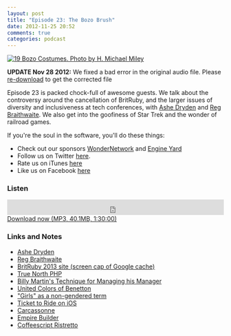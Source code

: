 ```yaml
---
layout: post
title: "Episode 23: The Bozo Brush"
date: 2012-11-25 20:52
comments: true
categories: podcast
---
```


[![19 Bozo Costumes. Photo by H. Michael Miley](http://farm9.staticflickr.com/8472/8088535219_acc95ce9a8_z.jpg)](http://www.flickr.com/photos/mike_miley/8088535219 "19 Bozo Costumes. H. Michael Miley")

**UPDATE Nov 28 2012:** We fixed a bad error in the original audio file. Please [re-download](http://audio.simplecast.com/35281.mp3) to get the corrected file

Episode 23 is packed chock-full of awesome guests. We talk about the controversy around the cancellation of BritRuby, and the larger issues of diversity and inclusiveness at tech conferences, with [Ashe Dryden](http://ashedryden.com/) and [Reg Braithwaite](http://braythwayt.com/). We also get into the goofiness of Star Trek and the wonder of railroad games.

If you're the soul in the software, you'll do these things:

* Check out our sponsors [WonderNetwork](https://wondernetwork.com/) and [Engine Yard](http://www.engineyard.com/)
* Follow us on Twitter [here](https://twitter.com/dev_hell).
* Rate us on iTunes [here](http://itunes.apple.com/us/podcast/dev-hell/id489840699)
* Like us on Facebook [here](https://www.facebook.com/devhellpodcast)

### Listen

<iframe frameborder="0" height="36px" scrolling="no" seamless src="https://simplecast.com/e/35280?style=dark" width="100%"></iframe>
<a href="http://audio.simplecast.com/35280.mp3" rel="enclosure">Download now (MP3, 40.1MB, 1:30:00)</a>

### Links and Notes

* [Ashe Dryden](http://ashedryden.com/)
* [Reg Braithwaite](http://braythwayt.com/)
* [BritRuby 2013 site (screen cap of Google cache)](http://gim.ie/_VK9)
* [True North PHP](http://truenorthphp.ca/)
* [Billy Martin's Technique for Managing his Manager](http://weblog.raganwald.com/2008/01/billy-martins-technique-for-managing.html)
* [United Colors of Benetton](http://www.benetton.com/us/)
* ["Girls" as a non-gendered term](http://www.etymonline.com/index.php?term=girl)
* [Ticket to Ride on iOS](https://itunes.apple.com/us/app/ticket-to-ride/id432504470?mt=8)
* [Carcassonne](http://boardgamegeek.com/boardgame/822/carcassonne)
* [Empire Builder](http://en.wikipedia.org/wiki/Empire_Builder_%28board_game%29)
* [Coffeescript Ristretto](https://leanpub.com/coffeescript-ristretto)